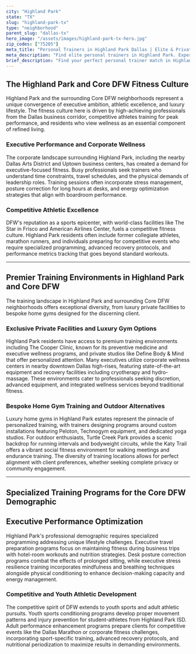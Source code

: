 ```yaml
---
city: "Highland Park"
state: "TX"
slug: "highland-park-tx"
type: "neighborhood"
parent_slug: "dallas-tx"
hero_image: "/assets/images/highland-park-tx-hero.jpg"
zip_codes: ["75205"]
meta_title: "Personal Trainers in Highland Park Dallas | Elite & Private Club Fitness"
meta_description: "Find elite personal trainers in Highland Park. Experts in high-end home gyms, exclusive club access, and customized training for affluent families."
brief_description: "Find your perfect personal trainer match in Highland Park and the Core DFW area. Our elite service connects executives, competitive athletes, and luxury living residents with certified trainers who specialize in high-performance goals. Whether you need private sessions in your Highland Park home gym, corporate wellness at your Dallas office, or specialized training at exclusive facilities like The Cooper Clinic, we match you based on your lifestyle, objectives, and schedule. Maximize your results with personalized programming designed for busy professionals and driven individuals. Start your transformation today with DFW's premier trainer matching service."
---
```

## The Highland Park and Core DFW Fitness Culture

Highland Park and the surrounding Core DFW neighborhoods represent a unique convergence of executive ambition, athletic excellence, and luxury lifestyle. The fitness culture here is driven by high-achieving professionals from the Dallas business corridor, competitive athletes training for peak performance, and residents who view wellness as an essential component of refined living.

### Executive Performance and Corporate Wellness

The corporate landscape surrounding Highland Park, including the nearby Dallas Arts District and Uptown business centers, has created a demand for executive-focused fitness. Busy professionals seek trainers who understand time constraints, travel schedules, and the physical demands of leadership roles. Training sessions often incorporate stress management, posture correction for long hours at desks, and energy optimization strategies that align with boardroom performance.

### Competitive Athletic Excellence

DFW's reputation as a sports epicenter, with world-class facilities like The Star in Frisco and American Airlines Center, fuels a competitive fitness culture. Highland Park residents often include former collegiate athletes, marathon runners, and individuals preparing for competitive events who require specialized programming, advanced recovery protocols, and performance metrics tracking that goes beyond standard workouts.

---

## Premier Training Environments in Highland Park and Core DFW

The training landscape in Highland Park and surrounding Core DFW neighborhoods offers exceptional diversity, from luxury private facilities to bespoke home gyms designed for the discerning client.

### Exclusive Private Facilities and Luxury Gym Options

Highland Park residents have access to premium training environments including The Cooper Clinic, known for its preventive medicine and executive wellness programs, and private studios like Define Body & Mind that offer personalized attention. Many executives utilize corporate wellness centers in nearby downtown Dallas high-rises, featuring state-of-the-art equipment and recovery facilities including cryotherapy and hydro-massage. These environments cater to professionals seeking discretion, advanced equipment, and integrated wellness services beyond traditional fitness.

### Bespoke Home Gym Training and Outdoor Alternatives

Luxury home gyms in Highland Park estates represent the pinnacle of personalized training, with trainers designing programs around custom installations featuring Peloton, Technogym equipment, and dedicated yoga studios. For outdoor enthusiasts, Turtle Creek Park provides a scenic backdrop for running intervals and bodyweight circuits, while the Katy Trail offers a vibrant social fitness environment for walking meetings and endurance training. The diversity of training locations allows for perfect alignment with client preferences, whether seeking complete privacy or community engagement.

---

## Specialized Training Programs for the Core DFW Demographic

## Executive Performance Optimization

Highland Park's professional demographic requires specialized programming addressing unique lifestyle challenges. Executive travel preparation programs focus on maintaining fitness during business trips with hotel-room workouts and nutrition strategies. Desk posture correction programs combat the effects of prolonged sitting, while executive stress resilience training incorporates mindfulness and breathing techniques alongside physical conditioning to enhance decision-making capacity and energy management.

### Competitive and Youth Athletic Development

The competitive spirit of DFW extends to youth sports and adult athletic pursuits. Youth sports conditioning programs develop proper movement patterns and injury prevention for student-athletes from Highland Park ISD. Adult performance enhancement programs prepare clients for competitive events like the Dallas Marathon or corporate fitness challenges, incorporating sport-specific training, advanced recovery protocols, and nutritional periodization to maximize results in demanding environments.